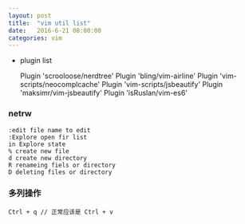 ```yaml
---
layout: post
title:  "vim util list"
date:   2016-6-21 08:00:00
categories: vim
---
```



* plugin list

    Plugin 'scrooloose/nerdtree'
    Plugin 'bling/vim-airline'
    Plugin 'vim-scripts/neocomplcache'
    Plugin 'vim-scripts/jsbeautify'
    Plugin 'maksimr/vim-jsbeautify'
    Plugin 'isRuslan/vim-es6'


### netrw

    :edit file name to edit
    :Explore open fir list
    in Explore state
    % create new file
    d create new directory
    R renameing fiels or directory
    D deleting files or directory

### 多列操作
    
    Ctrl + q // 正常应该是 Ctrl + v 



